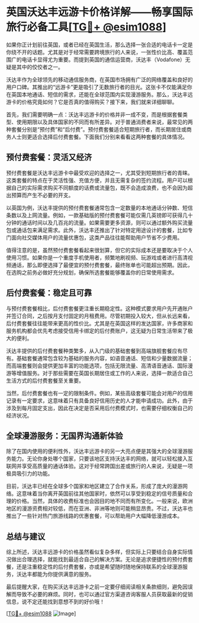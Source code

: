 # 英国沃达丰远游卡价格详解——畅享国际旅行必备工具[[TG💪+ @esim1088](https://t.me/s/esim1088)]

如果你正计划前往英国，或者已经在英国生活，那么选择一张合适的电话卡一定是你绕不开的话题。尤其是对于经常需要跨境旅行的人来说，一张性价比高、覆盖范围广的电话卡显得尤为重要。而提到英国的通信运营商，沃达丰（Vodafone）无疑是其中的佼佼者之一。

沃达丰作为全球领先的移动通信服务商，在英国市场拥有广泛的网络覆盖和良好的用户口碑。其推出的“远游卡”更是吸引了无数旅行者的目光。这张卡不仅能满足你在英国本地通话、短信的需求，还能在全球范围内实现漫游服务。那么，沃达丰远游卡的价格究竟如何？它是否真的值得购买？接下来，我们就来详细聊聊。

首先，我们需要明确一点：沃达丰远游卡的价格并非一成不变，而是根据套餐类型、使用期限以及具体国家的不同而有所差异。对于普通消费者来说，最常见的两种套餐分别是“预付费”和“后付费”。预付费套餐适合短期旅行者，而长期居住或商务人士则更适合选择后付费套餐。下面我们分别来看看这两种套餐的具体情况。

## 预付费套餐：灵活又经济

预付费套餐是沃达丰远游卡中最受欢迎的选择之一，尤其受到短期旅行者的青睐。这类套餐的特点在于灵活性强、充值方便，并且无需复杂的签约流程。用户可以根据自己的实际需求购买不同额度的话费或流量包，既不会造成浪费，也不会因为超出预算而产生不必要的开支。

以英国为例，沃达丰提供的预付费套餐通常包含一定数量的本地通话分钟数、短信条数以及上网流量。例如，一款基础版的预付费套餐可能仅需几英镑即可获得几十分钟的通话时间以及几百兆的流量。如果需要更多资源，则可以通过额外购买流量包或通话包来满足需求。此外，沃达丰还推出了针对特定用途设计的套餐，比如专门面向社交媒体用户的流量优惠包，这类产品往往能帮助用户节省不少费用。

值得注意的是，虽然预付费套餐看起来很划算，但它的实际成本还是要取决于个人使用习惯。如果你是一个重度手机使用者，频繁地刷视频、玩游戏或者进行高清视频通话，那么即便选择了最便宜的预付费套餐，最终账单也可能超出预期。因此，在选购之前务必做好充分规划，确保所选套餐能够覆盖你的日常使用需求。

## 后付费套餐：稳定且可靠

与预付费套餐相比，后付费套餐更注重长期稳定性。这种模式要求用户先开通账户并签订合同，之后按月支付固定的月租费用。尽管初期投入较大，但从长远来看，后付费套餐往往能带来更高的性价比。尤其是在英国这样的发达国家，许多商家和服务机构都会优先考虑接受信用卡绑定的后付费账户，这无疑为日常生活带来了极大的便利。

沃达丰提供的后付费套餐种类繁多，从入门级的基础套餐到高端旗舰套餐应有尽有。基础套餐通常包含较为基础的服务内容，如语音通话、短信和少量数据流量；而高端套餐则会提供更加丰富的功能选项，包括无限流量、高清语音通话、国际漫游等增值服务。对于那些需要在英国长期居住或工作的人来说，选择一款适合自己生活方式的后付费套餐至关重要。

当然，后付费套餐也有一定的限制条件。例如，某些高级套餐可能会对用户的信用记录有一定要求，这意味着只有具备良好信用历史的人才能申请成功。此外，由于涉及到每月固定支出，因此在决定是否采用后付费模式时，也需要仔细权衡自己的经济状况。

## 全球漫游服务：无国界沟通新体验

除了在国内使用的便利性外，沃达丰远游卡的另一大亮点便是其强大的全球漫游服务能力。无论你身处哪个国家，只要该地区支持沃达丰的网络，就可以轻松接入互联网并享受高质量的通话体验。这对于经常跨国出差或旅行的人来说，无疑是一项极具吸引力的功能。

目前，沃达丰已经在全球多个国家和地区建立了合作关系，形成了庞大的漫游网络。这意味着当你离开英国前往其他国家时，依然可以享受到稳定的信号质量和合理的价格。当然，具体的收费标准也会因目的地不同而有所变化。一般来说，欧洲地区的漫游资费相对较低，而在亚洲、非洲等地则可能稍显昂贵。不过，沃达丰也推出了一些针对热门旅游线路的优惠套餐，可以帮助用户大幅降低漫游成本。

## 总结与建议

综上所述，沃达丰远游卡的价格虽然看似复杂多样，但实际上只要结合自身实际情况做出合理选择，就能找到最适合自己的解决方案。无论是追求便捷性的预付费套餐，还是注重稳定性的后付费套餐，亦或是希望随时随地保持联系的全球漫游服务，沃达丰都能为你提供满意的服务。

最后提醒大家，在购买沃达丰远游卡之前一定要仔细阅读相关条款细则，避免因误解而导致不必要的麻烦。同时，也可以通过官方渠道咨询客服人员获取最新的促销信息，说不定还能找到意想不到的好价哦！

[[TG💪+ @esim1088](https://t.me/s/esim1088) ![Image](https://i.postimg.cc/4NQfJmqS/Snipaste-2025-05-13-00-14-12.png)]